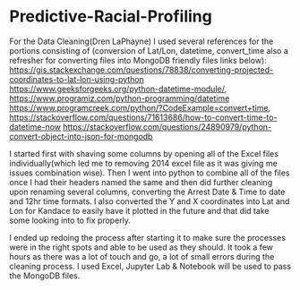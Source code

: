 # Predictive-Racial-Profiling

For the Data Cleaning(Dren LaPhayne)
I used several references for the portions consisting of (conversion of Lat/Lon, datetime, convert_time also a refresher for converting files into MongoDB friendly files links below):
https://gis.stackexchange.com/questions/78838/converting-projected-coordinates-to-lat-lon-using-python
https://www.geeksforgeeks.org/python-datetime-module/, https://www.programiz.com/python-programming/datetime
https://www.programcreek.com/python/?CodeExample=convert+time, https://stackoverflow.com/questions/71613686/how-to-convert-time-to-datetime-now
https://stackoverflow.com/questions/24890979/python-convert-object-into-json-for-mongodb

I started first with shaving some columns by opening all of the Excel files individually(which led me to removing 2014 excel file as it was giving me issues combination wise).
Then I went into python to combine all of the files once I had their headers named the same and then did further cleaning upon renaming several columns, converting the Arrest Date & Time to date and 12hr time formats. I also converted the Y and X coordinates into Lat and Lon for Kandace to easily have it plotted in the future and that did take some looking into to fix properly.

I ended up redoing the process after starting it to make sure the processes were in the right spots and able to be used as they should. It took a few hours as there was a lot of touch and go, a lot of small errors during the cleaning process. I used Excel, Jupyter Lab & Notebook will be used to pass the MongoDB files. 
